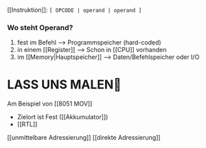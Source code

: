 [[Instruktion]]:
`[ OPCODE | operand | operand ]`

### Wo steht Operand?
1. fest im Befehl --> Programmspeicher (hard-coded)
2. in einem [[Register]] --> Schon in [[CPU]] vorhanden
3. im [[Memory|Hauptspeicher]] --> Daten/Befehlspeicher oder I/O


# LASS UNS MALEN🥰
Am Beispiel von [[8051 MOV]] 
- Zielort ist Fest ([[Akkumulator]])
- [[RTL]]

[[unmittelbare Adressierung]]
[[direkte Adressierung]]
